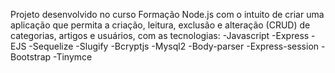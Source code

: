 Projeto desenvolvido no curso Formação Node.js com o intuito de criar uma aplicação que permita a criação, leitura, exclusão e alteração (CRUD) de categorias, artigos e
usuários, com as tecnologias: 
-Javascript
-Express
-EJS
-Sequelize
-Slugify
-Bcryptjs
-Mysql2
-Body-parser
-Express-session
-Bootstrap
-Tinymce